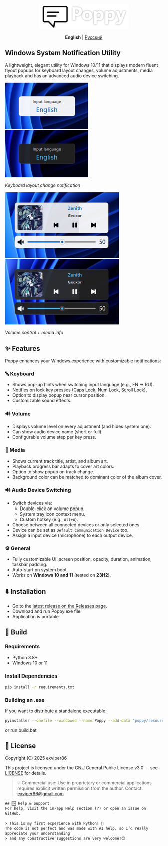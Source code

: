 <p align="center">
  <img src="header.png" height="80" />
</p>

<p align="center">
  <strong>English</strong> | <a href="README.ru.md">Русский</a>
</p>

## Windows System Notification Utility

A lightweight, elegant utility for Windows 10/11 that displays modern fluent flyout popups 
for keyboard layout changes, volume adjustments, media playback and has an advanced audio device switching.

<img src="screenshots/language%20light.png" height="149">
<img src="screenshots/language%20dark.png" height="149">

*Keyboard layout change notification*

<img src="screenshots/media%20light.png" height="210">
<img src="screenshots/media%20dark.png" height="210">

*Volume control + media info*

## ✨ Features
Poppy enhances your Windows experience with customizable notifications:

### 🔤 Keyboard
- Shows pop-up hints when switching input language (e.g., EN → RU).
- Notifies on lock key presses (Caps Lock, Num Lock, Scroll Lock).
- Option to display popup near cursor position.
- Customizable sound effects.

### 🔊 Volume
- Displays volume level on every adjustment (and hides system one).
- Сan show audio device name (short or full).
- Configurable volume step per key press.

### 🎵 Media
- Shows current track title, artist, and album art.
- Playback progress bar adapts to cover art colors.
- Option to show popup on track change.
- Background color can be matched to dominant color of the album cover.

### 🔊 Audio Device Switching
- Switch devices via:
  - Double-click on volume popup.
  - System tray icon context menu.
  - Custom hotkey (e.g., `Alt+A`).
- Choose between all connected devices or only selected ones.
- Device can be set as `Default Communication Device` too.
- Assign a input device (microphone) to each output device.

### ⚙️ General
- Fully customizable UI: screen position, opacity, duration, animation, taskbar padding.
- Auto-start on system boot.
- Works on **Windows 10 and 11** (tested on **23H2**).

## ⬇️ Installation
- Go to the [latest release on the Releases page](https://github.com/exviper86/poppy/releases/latest).
- Download and run Poppy.exe file
- Application is portable

## 🚀 Build
### Requirements
- Python 3.8+
- Windows 10 or 11

### Install Dependencies
```bash
pip install -r requirements.txt
```

### Building an .exe
If you want to distribute a standalone executable:
```bash
pyinstaller --onefile --windowed --name Poppy --add-data "poppy/resources;resources" --icon="poppy/resources/icon.ico" poppy/main.py
```
or run build.bat

## 📄 License
Copyright (C) 2025 exviper86

This project is licensed under the GNU General Public License v3.0 — see [LICENSE](LICENSE) for details.

>💡 Commercial use: Use in proprietary or commercial applications requires explicit written permission from the author.
Contact: [exviper86@gmail.com](mailto:exviper86@gmail.com)
~~~~
## 🆘 Help & Support
For help, visit the in-app Help section (?) or open an issue on GitHub.

> This is my first experience with Python! 🐍
The code is not perfect and was made with AI help, so I’d really appreciate your understanding 
> and any constructive suggestions are very welcome!😊